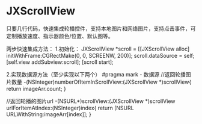 # JXScrollView
只要几行代码，快速集成轮播控件，支持本地图片和网络图片，支持点击事件，可定制播放速度、指示器颜色/位置、默认图等。

两步快速集成方法：
1.初始化：
JXScrollView *scroll = [[JXScrollView alloc] initWithFrame:CGRectMake(0, 0, SCREENW, 200)];
scroll.dataSource = self;
[self.view addSubview:scroll];
[scroll start];

2.实现数据源方法（至少实现以下两个）
#pragma mark - 数据源
//返回轮播图片数量
-(NSInteger)numberOfItemInScrollView:(JXScrollView *)scrollView{
    return imageArr.count;
}

//返回轮播的图片url
-(NSURL*)scrollView:(JXScrollView *)scrollView urlForItemAtIndex:(NSInteger)index{
    return [NSURL URLWithString:imageArr[index]];
}
